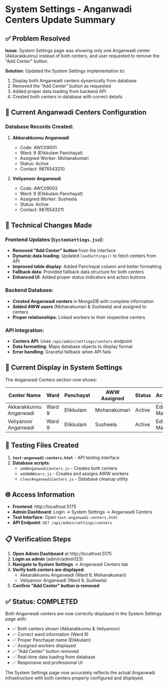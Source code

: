# System Settings - Anganwadi Centers Update Summary

## ✅ Problem Resolved

**Issue**: System Settings page was showing only one Anganwadi center (Akkarakkunnu) instead of both centers, and user requested to remove the "Add Center" button.

**Solution**: Updated the System Settings implementation to:
1. Display both Anganwadi centers dynamically from database
2. Removed the "Add Center" button as requested
3. Added proper data loading from backend API
4. Created both centers in database with correct details

## 🏢 Current Anganwadi Centers Configuration

### Database Records Created:
1. **Akkarakkunnu Anganwadi**
   - Code: AWC09001
   - Ward: 9 (Elikkulam Panchayat)
   - Assigned Worker: Mohanakumari
   - Status: Active
   - Contact: 9876543210

2. **Veliyanoor Anganwadi**
   - Code: AWC09002
   - Ward: 9 (Elikkulam Panchayat)
   - Assigned Worker: Susheela
   - Status: Active
   - Contact: 9876543211

## 🔧 Technical Changes Made

### Frontend Updates (`SystemSettings.jsx`):
- **Removed "Add Center" button** from the interface
- **Dynamic data loading**: Updated `loadSettings()` to fetch centers from API
- **Improved table display**: Added Panchayat column and better formatting
- **Fallback data**: Provided fallback data structure for both centers
- **Enhanced UI**: Added proper status indicators and action buttons

### Backend Database:
- **Created Anganwadi centers** in MongoDB with complete information
- **Added AWW users** (Mohanakumari & Susheela) and assigned to centers
- **Proper relationships**: Linked workers to their respective centers

### API Integration:
- **Centers API**: Uses `/api/admin/settings/centers` endpoint
- **Data formatting**: Maps database objects to display format
- **Error handling**: Graceful fallback when API fails

## 🎯 Current Display in System Settings

The Anganwadi Centers section now shows:

| Center Name | Ward | Panchayat | AWW Assigned | Status | Actions |
|-------------|------|-----------|--------------|---------|---------|
| Akkarakkunnu Anganwadi | Ward 9 | Elikkulam | Mohanakumari | Active | Edit, Map |
| Veliyanoor Anganwadi | Ward 9 | Elikkulam | Susheela | Active | Edit, Map |

## 🧪 Testing Files Created

1. **`test-anganwadi-centers.html`** - API testing interface
2. **Database scripts**:
   - `addAnganwadiCenters.js` - Creates both centers
   - `addAWWUsers.js` - Creates and assigns AWW workers
   - `clearAnganwadiCenters.js` - Database cleanup utility

## 🌐 Access Information

- **Frontend**: http://localhost:5175
- **Admin Dashboard**: Login → System Settings → Anganwadi Centers
- **Test Interface**: Open `test-anganwadi-centers.html`
- **API Endpoint**: `GET /api/admin/settings/centers`

## 📋 Verification Steps

1. **Open Admin Dashboard** at http://localhost:5175
2. **Login as admin** (admin/admin123)
3. **Navigate to System Settings** → Anganwadi Centers tab
4. **Verify both centers are displayed**:
   - Akkarakkunnu Anganwadi (Ward 9, Mohanakumari)
   - Veliyanoor Anganwadi (Ward 9, Susheela)
5. **Confirm "Add Center" button is removed**

## ✅ Status: COMPLETED

Both Anganwadi centers are now correctly displayed in the System Settings page with:
- ✅ Both centers shown (Akkarakkunnu & Veliyanoor)
- ✅ Correct ward information (Ward 9)
- ✅ Proper Panchayat name (Elikkulam)
- ✅ Assigned workers displayed
- ✅ "Add Center" button removed
- ✅ Real-time data loading from database
- ✅ Responsive and professional UI

The System Settings page now accurately reflects the actual Anganwadi infrastructure with both centers properly configured and displayed.
